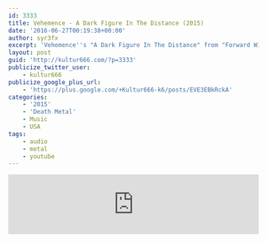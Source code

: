 ```yaml
---
id: 3333
title: Vehemence - A Dark Figure In The Distance (2015)
date: '2016-06-27T00:19:38+00:00'
author: syr3fx
excerpt: 'Vehemence''s "A Dark Figure In The Distance" from "Forward Without Motion" album (2015).'
layout: post
guid: 'http://kultur666.com/?p=3333'
publicize_twitter_user:
    - kultur666
publicize_google_plus_url:
    - 'https://plus.google.com/+Kultur666-k6/posts/EVE3EBkRckA'
categories:
    - '2015'
    - 'Death Metal'
    - Music
    - USA
tags:
    - audio
    - metal
    - youtube
---
```


<iframe style="border: 0; width: 100%; height: 120px;" src="https://bandcamp.com/EmbeddedPlayer/album=2238716143/size=large/bgcol=333333/linkcol=e99708/tracklist=false/transparent=true/" seamless></iframe>
